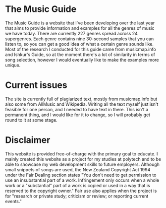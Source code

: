 # The Music Guide
The Music Guide is a website that I've been developing over the last year that aims to provide information and examples for all the genres of music we have today. There are currently 227 genres spread across 24 supergenres. Each genre contains nine 30-second samples that you can listen to, so you can get a good idea of what a certain genre sounds like. Most of the research I conducted for this guide came from musicmap.info and Ishkur's Guide, so at the moment there's a lot of similarity in terms of song selection, however I would eventually like to make the examples more unique.

# Current issues
The site is currently full of plagiarized text, mostly from musicmap.info but also some from AllMusic and Wikipedia. Writing all the text myself just isn't feasible for one person, and I needed to have text in there. This isn't a permanent thing, and I would like for it to change, so I will probably get round to it at some stage.

# Disclaimer
This website is provided free-of-charge with the primary goal to educate. I mainly created this website as a project for my studies at polytech and to be able to showcase my web development skills to future employers. Although small snippets of songs are used, the New Zealand Copyright Act 1994 under the Fair Dealing section states "You don't need to get permission to use an insubstantial part of a work. Infringement only occurs when a whole work or a "substantial" part of a work is copied or used in a way that is reserved to the copyright owner." Fair use also applies when the project is for "research or private study; criticism or review; or reporting current events."
